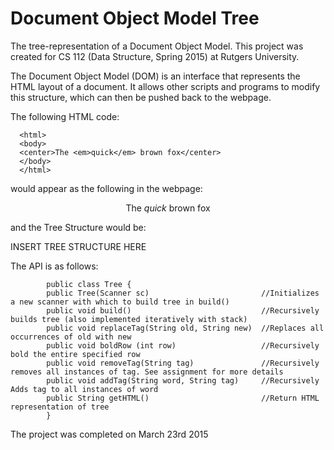 # Document Object Model Tree 

The tree-representation of a Document Object Model. This project was created for CS 112 (Data Structure, Spring 2015) at Rutgers University. 

The Document Object Model (DOM) is an interface that represents the HTML layout of a document. It allows other scripts and programs to modify this structure, which can then be pushed back to the webpage.

The following HTML code:

      <html>
      <body>
      <center>The <em>quick</em> brown fox</center>
      </body>
      </html>

would appear as the following in the webpage:

<html>
<body>
<center>The <em>quick</em> brown fox</center>
</body>
</html>

and the Tree Structure would be:

INSERT TREE STRUCTURE HERE



The API is as follows:

            public class Tree {
            public Tree(Scanner sc)                         //Initializes a new scanner with which to build tree in build()
            public void build()                             //Recursively builds tree (also implemented iteratively with stack)
            public void replaceTag(String old, String new)  //Replaces all occurrences of old with new
            public void boldRow (int row)                   //Recursively bold the entire specified row
            public void removeTag(String tag)               //Recursively removes all instances of tag. See assignment for more details
            public void addTag(String word, String tag)     //Recursively Adds tag to all instances of word
            public String getHTML()                         //Return HTML representation of tree
            }
            

The project was completed on March 23rd 2015


